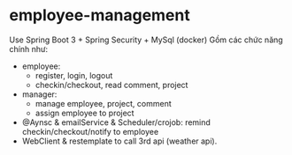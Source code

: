# employee-management
Use Spring Boot 3 + Spring Security + MySql (docker)
Gồm các chức năng chính như:
- employee:
  + register, login, logout
  + checkin/checkout, read comment, project
- manager:
  + manage employee, project, comment
  + assign employee to project
- @Aynsc & emailService & Scheduler/crojob: remind checkin/checkout/notify to employee
- WebClient & restemplate to call 3rd api (weather api).
